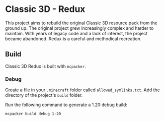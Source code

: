 # Classic 3D - Redux

This project aims to rebuild the original Classic 3D resource pack from the ground up.
The original project grew increasingly complex and harder to maintain.
With years of legacy code and a lack of interest, the project became abandoned.
Redux is a careful and methodical recreation.

## Build

Classic 3D Redux is built with `mcpacker`.

### Debug

Create a file in your `.minecraft` folder called `allowed_symlinks.txt`. Add the directory of the project's `build` folder.

Run the following command to generate a 1.20 debug build:

```sh
mcpacker build debug 1-20
```
